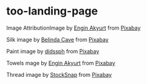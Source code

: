 # too-landing-page

Image AttributionImage by <a href="https://pixabay.com/users/engin_akyurt-3656355/?utm_source=link-attribution&utm_medium=referral&utm_campaign=image&utm_content=1511875">Engin Akyurt</a> from <a href="https://pixabay.com//?utm_source=link-attribution&utm_medium=referral&utm_campaign=image&utm_content=1511875">Pixabay</a>

Silk image by <a href="https://pixabay.com/users/beesmurf-6000100/?utm_source=link-attribution&utm_medium=referral&utm_campaign=image&utm_content=4916174">Belinda Cave</a> from <a href="https://pixabay.com//?utm_source=link-attribution&utm_medium=referral&utm_campaign=image&utm_content=4916174">Pixabay</a>

Paint image by <a href="https://pixabay.com/users/didssph-20016734/?utm_source=link-attribution&utm_medium=referral&utm_campaign=image&utm_content=6007588">didssph</a> from <a href="https://pixabay.com//?utm_source=link-attribution&utm_medium=referral&utm_campaign=image&utm_content=6007588">Pixabay</a>

Towels mage by <a href="https://pixabay.com/users/engin_akyurt-3656355/?utm_source=link-attribution&utm_medium=referral&utm_campaign=image&utm_content=1511875">Engin Akyurt</a> from <a href="https://pixabay.com//?utm_source=link-attribution&utm_medium=referral&utm_campaign=image&utm_content=1511875">Pixabay</a>

Thread image by <a href="https://pixabay.com/users/stocksnap-894430/?utm_source=link-attribution&utm_medium=referral&utm_campaign=image&utm_content=924039">StockSnap</a> from <a href="https://pixabay.com//?utm_source=link-attribution&utm_medium=referral&utm_campaign=image&utm_content=924039">Pixabay</a>
